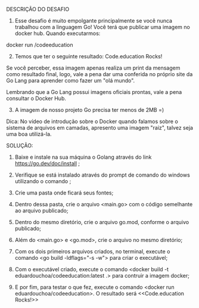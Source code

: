 DESCRIÇÃO DO DESAFIO

1) Esse desafio é muito empolgante principalmente se você nunca trabalhou com a linguagem Go!
Você terá que publicar uma imagem no docker hub. Quando executarmos:

docker run <seu-user>/codeeducation

2) Temos que ter o seguinte resultado: Code.education Rocks!

Se você perceber, essa imagem apenas realiza um print da mensagem como resultado final, logo, vale a pena dar uma conferida no próprio site da Go Lang para aprender como fazer um "olá mundo".

Lembrando que a Go Lang possui imagens oficiais prontas, vale a pena consultar o Docker Hub.

3) A imagem de nosso projeto Go precisa ter menos de 2MB =)

Dica: No vídeo de introdução sobre o Docker quando falamos sobre o sistema de arquivos em camadas, apresento uma imagem "raiz", talvez seja uma boa utilizá-la.


SOLUÇÃO:

1) Baixe e instale na sua máquina o Golang através do link https://go.dev/doc/install ;

2) Verifique se está instalado através do prompt de comando do windows utilizando o comando <go version>;

3) Crie uma pasta onde ficará seus fontes;

4) Dentro dessa pasta, crie o arquivo <main.go> com o código semelhante ao arquivo publicado; 

5) Dentro do mesmo diretório, crie o arquivo go.mod, conforme o arquivo publicado;

6) Além do <main.go> e <go.mod>, crie o arquivo <Dockerfile> no mesmo diretório;

6) Com os dois primeiros arquivos criados, no terminal, execute o comando <go build -ldflags="-s -w"> para criar o executável;

7) Com o executável criado, execute o comando <docker build -t eduardouchoa/codeeducation:latest .> para contruir a imagem docker;

8) E por fim, para testar o que fez, execute o comando <docker run eduardouchoa/codeeducation>. O resultado será <<Code.education Rocks!>>


